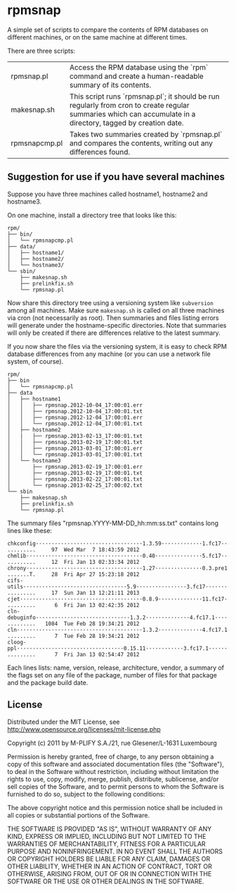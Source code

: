 rpmsnap
=======

A simple set of scripts to compare the contents of RPM databases on different machines, or 
on the same machine at different times.

There are three scripts:

<table>

<tr>
<td>rpmsnap.pl</td>
<td>Access the RPM database using the `rpm` command and create a human-readable summary of its contents.</td>
</tr>

<tr>
<td>makesnap.sh</td>
<td>This script runs `rpmsnap.pl`; it should be run regularly from cron to create regular summaries which can 
accumulate in a directory, tagged by creation date.</td>
</tr>

<tr>
<td>rpmsnapcmp.pl</td>
<td>Takes two summaries created by `rpmsnap.pl` and compares the contents, writing out any differences found.</td>
</tr>

</table>

Suggestion for use if you have several machines
-----------------------------------------------

Suppose you have three machines called hostname1, hostname2 and hostname3. 

On one machine, install a directory tree that looks like this:

    rpm/
    ├── bin/
    │   └── rpmsnapcmp.pl
    ├── data/
    │   ├── hostname1/
    │   ├── hostname2/
    │   └── hostname3/
    └── sbin/
        ├── makesnap.sh
        ├── prelinkfix.sh
        └── rpmsnap.pl

Now share this directory tree using a versioning system like `subversion` among all machines.
Make sure `makesnap.sh` is called on all three machines via cron (not necessarily as root).
Then summaries and files listing errors will generate under the hostname-specific directories.
Note that summaries will only be created if there are differences relative to the latest summary.

If you now share the files via the versioning system, it is easy to check RPM database differences
from any machine (or you can use a network file system, of course).

    rpm/
    ├── bin
    │   └── rpmsnapcmp.pl
    ├── data
    │   ├── hostname1
    │   │   ├── rpmsnap.2012-10-04_17:00:01.err
    │   │   ├── rpmsnap.2012-10-04_17:00:01.txt
    │   │   ├── rpmsnap.2012-12-04_17:00:01.err
    │   │   └── rpmsnap.2012-12-04_17:00:01.txt
    │   ├── hostname2
    │   |   ├── rpmsnap.2013-02-13_17:00:01.txt
    │   │   ├── rpmsnap.2013-02-19_17:00:01.txt
    │   │   ├── rpmsnap.2013-03-01_17:00:01.err
    │   │   └── rpmsnap.2013-03-01_17:00:01.txt   
    │   └── hostname3
    │       ├── rpmsnap.2013-02-19_17:00:01.err
    │       ├── rpmsnap.2013-02-19_17:00:01.txt
    │       ├── rpmsnap.2013-02-22_17:00:01.txt
    │       └── rpmsnap.2013-02-25_17:00:02.txt
    └── sbin
        ├── makesnap.sh
        ├── prelinkfix.sh
        └── rpmsnap.pl

The summary files "rpmsnap.YYYY-MM-DD_hh:mm:ss.txt" contains long lines like these:

    chkconfig··································1.3.59·············1.fc17·························x86_64···Fedora·Project····:        .........     97  Wed Mar  7 18:43:59 2012
    chmlib·····································0.40···············5.fc17·························x86_64···Fedora·Project····:        .........     12  Fri Jan 13 02:33:34 2012
    chrony·····································1.27···············0.3.pre1.fc17··················x86_64···Fedora·Project····:        .......T.     28  Fri Apr 27 15:23:18 2012
    cifs-utils·································5.9················3.fc17·························x86_64···Fedora·Project····:        .........     17  Sun Jan 13 12:21:11 2013
    cjet·······································0.8.9··············11.fc17························x86_64···Fedora·Project····:        .........      6  Fri Jan 13 02:42:35 2012
    cln-debuginfo······························1.3.2··············4.fc17.1·······················x86_64···Fedora·Project····:        .........   1084  Tue Feb 28 19:34:21 2012
    cln········································1.3.2··············4.fc17.1·······················x86_64···Fedora·Project····:        .........      7  Tue Feb 28 19:34:21 2012
    cloog-ppl··································0.15.11············3.fc17.1·······················x86_64···Fedora·Project····:        .........      7  Fri Jan 13 02:54:47 2012
    
Each lines lists: name, version, release, architecture, vendor, a summary of the flags set on any file of the package, number of files for that package and the package build date.

License
-------

Distributed under the MIT License, see http://www.opensource.org/licenses/mit-license.php

Copyright (c) 2011 by M-PLIFY S.A./21, rue Glesener/L-1631 Luxembourg
 
Permission is hereby granted, free of charge, to any person obtaining a copy
of this software and associated documentation files (the "Software"), to deal
in the Software without restriction, including without limitation the rights
to use, copy, modify, merge, publish, distribute, sublicense, and/or sell
copies of the Software, and to permit persons to whom the Software is
furnished to do so, subject to the following conditions:
 
The above copyright notice and this permission notice shall be included in
all copies or substantial portions of the Software.
 
THE SOFTWARE IS PROVIDED "AS IS", WITHOUT WARRANTY OF ANY KIND, EXPRESS OR
IMPLIED, INCLUDING BUT NOT LIMITED TO THE WARRANTIES OF MERCHANTABILITY,
FITNESS FOR A PARTICULAR PURPOSE AND NONINFRINGEMENT. IN NO EVENT SHALL THE
AUTHORS OR COPYRIGHT HOLDERS BE LIABLE FOR ANY CLAIM, DAMAGES OR OTHER
LIABILITY, WHETHER IN AN ACTION OF CONTRACT, TORT OR OTHERWISE, ARISING FROM,
OUT OF OR IN CONNECTION WITH THE SOFTWARE OR THE USE OR OTHER DEALINGS IN
THE SOFTWARE.


